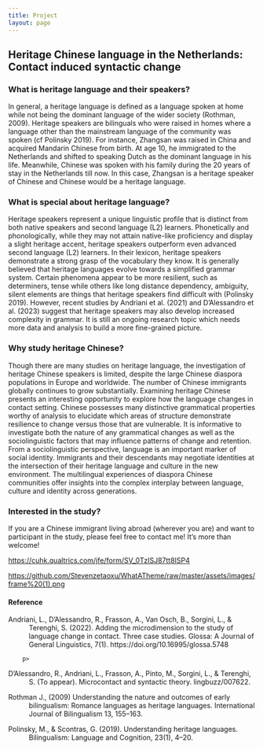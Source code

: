 ```yaml
---
title: Project
layout: page
---
```


## Heritage Chinese language in the Netherlands: Contact induced syntactic change

### What is heritage language and their speakers?

In general, a heritage language is defined as a language spoken at home while not being the dominant language of the wider society (Rothman, 2009). Heritage speakers are bilinguals who were raised in homes where a language other than the mainstream language of the community was spoken (cf Polinsky 2019). For instance, Zhangsan was raised in China and acquired Mandarin Chinese from birth. At age 10, he immigrated to the Netherlands and shifted to speaking Dutch as the dominant language in his life. Meanwhile, Chinese was spoken with his family during the 20 years of stay in the Netherlands till now. In this case, Zhangsan is a heritage speaker of Chinese and Chinese would be a heritage language.

### What is special about heritage language?

Heritage speakers represent a unique linguistic profile that is distinct from both native speakers and second language (L2) learners. Phonetically and phonologically, while they may not attain native-like proficiency and display a slight heritage accent, heritage speakers outperform even advanced second language (L2) learners. In their lexicon, heritage speakers demonstrate a strong grasp of the vocabulary they know.  It is generally believed that heritage languages evolve towards a simplified grammar system. Certain phenomena appear to be more resilient, such as determiners, tense while others like long distance dependency, ambiguity, silent elements are things that heritage speakers find difficult with (Polinsky 2019). However, recent studies by Andriani et al. (2021) and D’Alessandro et al. (2023) suggest that heritage speakers may also develop increased complexity in grammar. It is still an ongoing research topic which needs more data and analysis to build a more fine-grained picture.

### Why study heritage Chinese?

Though there are many studies on heritage language, the investigation of heritage Chinese speakers is limited, despite the large Chinese diaspora populations in Europe and worldwide. The number of Chinese immigrants globally continues to grow substantially. Examining heritage Chinese presents an interesting opportunity to explore how the language changes in contact setting. Chinese possesses many distinctive grammatical properties worthy of analysis to elucidate which areas of structure demonstrate resilience to change versus those that are vulnerable. It is informative to investigate both the nature of any grammatical changes as well as the sociolinguistic factors that may influence patterns of change and retention. From a sociolinguistic perspective, language is an important marker of social identity. Immigrants and their descendants may negotiate identities at the intersection of their heritage language and culture in the new environment. The multilingual experiences of diaspora Chinese communities offer insights into the complex interplay between language, culture and identity across generations.

### Interested in the study?

If you are a Chinese immigrant living abroad (wherever you are) and want to participant in the study, please feel free to contact me! It’s more than welcome!


https://cuhk.qualtrics.com/jfe/form/SV_0TzISJ87tt8ISP4

https://github.com/Stevenzetaoxu/WhatATheme/raw/master/assets/images/frame%20(1).png



#### Reference
<p style="text-indent: -3em; margin-left: 3em;">Andriani, L., D’Alessandro, R., Frasson, A., Van Osch, B., Sorgini, L., & Terenghi, S. (2022). Adding the microdimension to the study of language change in contact. Three case studies. Glossa: A Journal of General Linguistics, 7(1). https://doi.org/10.16995/glossa.5748
        
        
        
        
        
        p>
<p style="text-indent: -3em; margin-left: 3em;">D’Alessandro, R., Andriani, L., Frasson, A., Pinto, M., Sorgini, L., & Terenghi, S. (To appear). Microcontact and syntactic theory. lingbuzz/007622.</p>
<p style="text-indent: -3em; margin-left: 3em;">Rothman J., (2009) Understanding the nature and outcomes of early bilingualism: Romance languages as heritage languages. International Journal of Bilingualism 13, 155–163.</p>
<p style="text-indent: -3em; margin-left: 3em;">Polinsky, M., & Scontras, G. (2019). Understanding heritage languages. Bilingualism: Language and Cognition, 23(1), 4–20.

